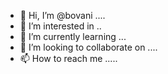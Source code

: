 - 👋 Hi, I’m @bovani ....
- 👀 I’m interested in ..
- 🌱 I’m currently learning ...
- 💞️ I’m looking to collaborate on ....
- 📫 How to reach me .....

<!---
bovani/bovani is a ✨ special ✨ repository because its `README.md` (this file) appears on your GitHub profile.
You can click the Preview link to take a look at your changes.
--->
